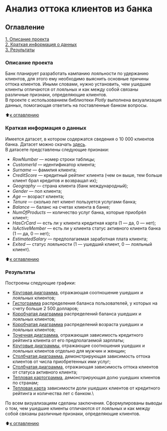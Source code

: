 # Анализ оттока клиентов из банка

## Оглавление  
[1. Описание проекта](README.md#описание-проекта)  
[2. Краткая информация о данных](README.md#краткая-информация-о-данных)  
[3. Результаты](README.md#результаты)      

### Описание проекта    
Банк планирует разработать кампанию лояльности по удержанию клиентов, для этого ему необходимо выяснить основные причины оттока клиентов. Иными словами, нужно установить, чем ушедшие клиенты отличаются от лояльных и как между собой связаны различные признаки, определяющие клиентов.\
В проекте с использованием библиотеки *Plotly* выполнена визуализация данных, помогающая ответить на поставленные банком вопросы.

:arrow_up:[к оглавлению](README.md#оглавление)

### Краткая информация о данных
Имеется датасет, в котором содержатся сведения о 10 000 клиентов банка. Датасет можно скачать [здесь](https://lms-cdn.skillfactory.ru/assets/courseware/v1/c903ecd0b0c995c44213d620ab6ae94d/asset-v1:SkillFactory+DSPR-2.0+14JULY2021+type@asset+block/churn.zip).\
В датасете представлены следующие признаки:

  - *RowNumber* — номер строки таблицы;
  - *CustomerId* — идентификатор клиента;
  - *Surname* — фамилия клиента;
  - *CreditScore* — кредитный рейтинг клиента (чем он выше, тем больше клиент брал кредитов и возвращал их);
  - *Geography* — страна клиента (банк международный);
  - *Gender* — пол клиента;
  - *Age* — возраст клиента;
  - *Tenure* — сколько лет клиент пользуется услугами банка;
  - *Balance* — баланс на счетах клиента в банке;
  - *NumOfProducts* — количество услуг банка, которые приобрёл клиент;
  - *HasCrCard* — есть ли у клиента кредитная карта (1 — да, 0 — нет);
  - *IsActiveMember* — есть ли у клиента статус активного клиента банка (1 — да, 0 — нет);
  - *EstimatedSalary* — предполагаемая заработная плата клиента;
  - *Exited* — статус лояльности (1 — ушедший клиент, 0 — лояльный клиент).

:arrow_up:[к оглавлению](README.md#оглавление)

### Результаты
Построены следующие графики:
 - [Круговая диаграмма](https://htmlpreview.github.io/?https://github.com/EkaterinaKol/SkillFactory/blob/main/bank_%D1%81ustomer_churn/plotly_figures/fig_1.html), отражающая соотношение ушедших и лояльных клиентов;
 - [Гистограмма](https://htmlpreview.github.io/?https://github.com/EkaterinaKol/SkillFactory/blob/main/bank_%D1%81ustomer_churn/plotly_figures/fig_2.html) распределения баланса пользователей, у которых на счету больше 2 500 долларов;
 - [Коробчатая диаграмма](https://htmlpreview.github.io/?https://github.com/EkaterinaKol/SkillFactory/blob/main/bank_%D1%81ustomer_churn/plotly_figures/fig_3.html) распределений баланса ушедших и лояльных клиентов;
 - [Коробчатая диаграмма](https://htmlpreview.github.io/?https://github.com/EkaterinaKol/SkillFactory/blob/main/bank_%D1%81ustomer_churn/plotly_figures/fig_4.html) распределений возраста ушедших и лояльных клиентов;
 - [Точечная диаграмма](https://htmlpreview.github.io/?https://github.com/EkaterinaKol/SkillFactory/blob/main/bank_%D1%81ustomer_churn/plotly_figures/fig_5.html), отражающая зависимость кредитного рейтинга клиента от его предполагаемой зарплаты;
 - [Круговые диаграммы](https://htmlpreview.github.io/?https://github.com/EkaterinaKol/SkillFactory/blob/main/bank_%D1%81ustomer_churn/plotly_figures/fig_6.html), отражающие cоотношения ушедших и лояльных клиентов отдельно для мужчин и женщин;
 - [Cтолбчатая диаграмма](https://htmlpreview.github.io/?https://github.com/EkaterinaKol/SkillFactory/blob/main/bank_%D1%81ustomer_churn/plotly_figures/fig_7.html), демонстрирующая зависимость оттока клиентов от числа приобретенных ими услуг;
 - [Cтолбчатая диаграмма](https://htmlpreview.github.io/?https://github.com/EkaterinaKol/SkillFactory/blob/main/bank_%D1%81ustomer_churn/plotly_figures/fig_8.html), отражающая зависимость оттока клиентов от статуса активного клиента; 
 - [Тепловая картограмма](https://htmlpreview.github.io/?https://github.com/EkaterinaKol/SkillFactory/blob/main/bank_%D1%81ustomer_churn/plotly_figures/fig_9.html), демонстрирующая долю ушедших клиентов по странам;
 - [Тепловая карта](https://htmlpreview.github.io/?https://github.com/EkaterinaKol/SkillFactory/blob/main/bank_%D1%81ustomer_churn/plotly_figures/fig_10.html) зависимости доли ушедших клиентов от кредитного рейтинга и количества лет с банком.\

 По всем визуализациям сделаны заключения. Сформулированы выводы о том, чем ушедшие клиенты отличаются от лояльных и как между собой связаны различные признаки, определяющие клиентов.

:arrow_up:[к оглавлению](README.md#оглавление)



